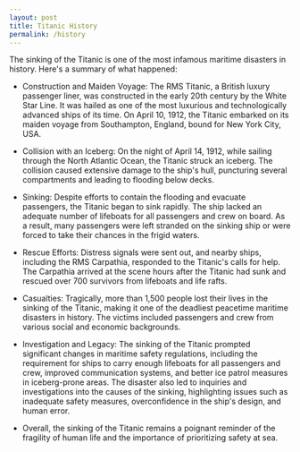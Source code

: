 ```yaml
---
layout: post
title: Titanic History
permalink: /history
---
```

The sinking of the Titanic is one of the most infamous maritime disasters in history. Here's a summary of what happened:

- Construction and Maiden Voyage: The RMS Titanic, a British luxury passenger liner, was constructed in the early 20th century by the White Star Line. It was hailed as one of the most luxurious and technologically advanced ships of its time. On April 10, 1912, the Titanic embarked on its maiden voyage from Southampton, England, bound for New York City, USA.

- Collision with an Iceberg: On the night of April 14, 1912, while sailing through the North Atlantic Ocean, the Titanic struck an iceberg. The collision caused extensive damage to the ship's hull, puncturing several compartments and leading to flooding below decks.

- Sinking: Despite efforts to contain the flooding and evacuate passengers, the Titanic began to sink rapidly. The ship lacked an adequate number of lifeboats for all passengers and crew on board. As a result, many passengers were left stranded on the sinking ship or were forced to take their chances in the frigid waters.

- Rescue Efforts: Distress signals were sent out, and nearby ships, including the RMS Carpathia, responded to the Titanic's calls for help. The Carpathia arrived at the scene hours after the Titanic had sunk and rescued over 700 survivors from lifeboats and life rafts.

- Casualties: Tragically, more than 1,500 people lost their lives in the sinking of the Titanic, making it one of the deadliest peacetime maritime disasters in history. The victims included passengers and crew from various social and economic backgrounds.

- Investigation and Legacy: The sinking of the Titanic prompted significant changes in maritime safety regulations, including the requirement for ships to carry enough lifeboats for all passengers and crew, improved communication systems, and better ice patrol measures in iceberg-prone areas. The disaster also led to inquiries and investigations into the causes of the sinking, highlighting issues such as inadequate safety measures, overconfidence in the ship's design, and human error.

- Overall, the sinking of the Titanic remains a poignant reminder of the fragility of human life and the importance of prioritizing safety at sea.